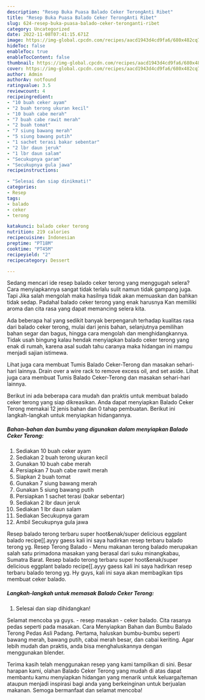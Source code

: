 ```yaml
---
description: "Resep Buka Puasa Balado Ceker TerongAnti Ribet"
title: "Resep Buka Puasa Balado Ceker TerongAnti Ribet"
slug: 624-resep-buka-puasa-balado-ceker-teronganti-ribet
category: Uncategorized
date: 2022-11-08T07:41:15.671Z
image: https://img-global.cpcdn.com/recipes/aacd1943d4cd9fa6/680x482cq70/balado-ceker-terong-foto-resep-utama.jpg
hideToc: false
enableToc: true
enableTocContent: false
thumbnail: https://img-global.cpcdn.com/recipes/aacd1943d4cd9fa6/680x482cq70/balado-ceker-terong-foto-resep-utama.jpg
cover: https://img-global.cpcdn.com/recipes/aacd1943d4cd9fa6/680x482cq70/balado-ceker-terong-foto-resep-utama.jpg
author: Admin
authorAv: notfound
ratingvalue: 3.5
reviewcount: 4
recipeingredient:
- "10 buah ceker ayam"
- "2 buah terong ukuran kecil"
- "10 buah cabe merah"
- "7 buah cabe rawit merah"
- "2 buah tomat"
- "7 siung bawang merah"
- "5 siung bawang putih"
- "1 sachet terasi bakar sebentar"
- "2 lbr daun jeruk"
- "1 lbr daun salam"
- "Secukupnya garam"
- "Secukupnya gula jawa"
recipeinstructions:

- "Selesai dan siap dinikmati!"
categories:
- Resep
tags:
- balado
- ceker
- terong

katakunci: balado ceker terong 
nutrition: 219 calories
recipecuisine: Indonesian
preptime: "PT18M"
cooktime: "PT45M"
recipeyield: "2"
recipecategory: Dessert

---
```



Sedang mencari ide resep balado ceker terong yang menggugah selera? Cara menyiapkannya sangat tidak terlalu sulit namun tidak gampang juga. Tapi Jika salah mengolah maka hasilnya tidak akan memuaskan dan bahkan tidak sedap. Padahal balado ceker terong yang enak harusnya Kan memiliki aroma dan cita rasa yang dapat memancing selera kita.


Ada beberapa hal yang sedikit banyak berpengaruh terhadap kualitas rasa dari balado ceker terong, mulai dari jenis bahan, selanjutnya pemilihan bahan segar dan bagus, hingga cara mengolah dan menghidangkannya. Tidak usah bingung kalau hendak menyiapkan balado ceker terong yang enak di rumah, karena asal sudah tahu caranya maka hidangan ini mampu menjadi sajian istimewa.

Lihat juga cara membuat Tumis Balado Ceker-Terong dan masakan sehari-hari lainnya. Drain over a wire rack to remove excess oil, and set aside. Lihat juga cara membuat Tumis Balado Ceker-Terong dan masakan sehari-hari lainnya.


Berikut ini ada beberapa cara mudah dan praktis untuk membuat balado ceker terong yang siap dikreasikan. Anda dapat menyiapkan Balado Ceker Terong memakai 12 jenis bahan dan 0 tahap pembuatan. Berikut ini langkah-langkah untuk menyiapkan hidangannya.

<!--inarticleads1-->

##### Bahan-bahan dan bumbu yang digunakan dalam menyiapkan Balado Ceker Terong:

1. Sediakan 10 buah ceker ayam
1. Sediakan 2 buah terong ukuran kecil
1. Gunakan 10 buah cabe merah
1. Persiapkan 7 buah cabe rawit merah
1. Siapkan 2 buah tomat
1. Gunakan 7 siung bawang merah
1. Gunakan 5 siung bawang putih
1. Persiapkan 1 sachet terasi (bakar sebentar)
1. Sediakan 2 lbr daun jeruk
1. Sediakan 1 lbr daun salam
1. Sediakan Secukupnya garam
1. Ambil Secukupnya gula jawa


Resep balado terong terbaru super hoot&amp;enak/super delicious eggplant balado recipe[[.ayyy gaess kali ini saya hadirkan resep terbaru balado terong yg. Resep Terong Balado - Menu makanan terong balado merupakan salah satu primadona masakan yang berasal dari suku minangkabau, Sumatra Barat. Resep balado terong terbaru super hoot&amp;enak/super delicious eggplant balado recipe[[.ayyy gaess kali ini saya hadirkan resep terbaru balado terong yg. Hy guys, kali ini saya akan membagikan tips membuat ceker balado. 

<!--inarticleads2-->

##### Langkah-langkah untuk memasak Balado Ceker Terong:


1. Selesai dan siap dihidangkan!

Selamat mencoba ya guys. - resep masakan - ceker balado. Cita rasanya pedas seperti pada masakan. Cara Menyiapkan Bahan dan Bumbu Balado Terong Pedas Asli Padang. Pertama, haluskan bumbu-bumbu seperti bawang merah, bawang putih, cabai merah besar, dan cabai keriting. Agar lebih mudah dan praktis, anda bisa menghaluskannya dengan menggunakan blender. 

Terima kasih telah menggunakan resep yang kami tampilkan di sini. Besar harapan kami, olahan Balado Ceker Terong yang mudah di atas dapat membantu kamu menyiapkan hidangan yang menarik untuk keluarga/teman ataupun menjadi inspirasi bagi anda yang berkeinginan untuk berjualan makanan. Semoga bermanfaat dan selamat mencoba!
